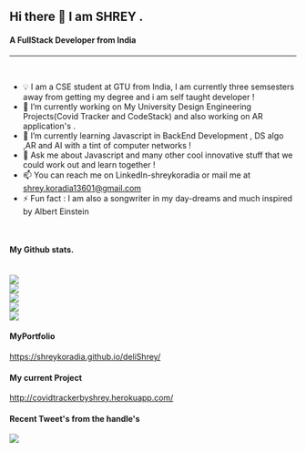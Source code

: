 ## Hi there 👋 I am SHREY . 

#### A FullStack Developer from India  

---
<br />

- 💡 I am a CSE student at GTU from India, I am currently three semsesters away from  getting my degree and i am self taught developer !                          
- 🔭 I’m currently working on My University Design Engineering Projects(Covid Tracker and CodeStack) and also working on AR application's .
- 🌱 I’m currently learning Javascript in BackEnd Development , DS algo ,AR and AI with a tint of computer networks !
- 💬 Ask me about Javascript and many other cool innovative stuff that we could work out and learn together !
- 📫 You can reach me on LinkedIn-shreykoradia or mail me at shrey.koradia13601@gmail.com   
- ⚡ Fun fact :   I am also a songwriter in my day-dreams and much inspired by Albert Einstein 

<br />

#### My Github stats.
<br />
<img src="https://komarev.com/ghpvc/?username=shreykoradia">
<br />
<img src="https://github-readme-stats.vercel.app/api?username=shreykoradia">
<br />
<img src="http://github-readme-streak-stats.herokuapp.com?user=shreykoradia&theme=dark&hide_border=true" >
<br />
<img src="https://github-readme-stats.vercel.app/api/top-langs/?username=shreykoradia">
<br />
<img src="https://github-profile-trophy.vercel.app/?username=shreykoradia">
<br />

#### MyPortfolio
https://shreykoradia.github.io/deliShrey/


#### My current Project 
http://covidtrackerbyshrey.herokuapp.com/

#### Recent Tweet's from the handle's  
<img src="https://github-readme-twitter-gazf.vercel.app/api?id=shreykoradia" />
